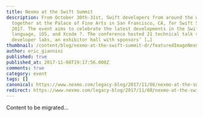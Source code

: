 ```yaml
---
title: Nexmo at the Swift Summit
description: From October 30th-31st, Swift developers from around the world came
  together at the Palace of Fine Arts in San Francisco, CA, for Swift Summit
  2017. The event aims to celebrate the latest developments in the Swift
  language, iOS, and Xcode ?. The conference hosted 21 technical talk sessions,
  developer labs, an exhibitor hall with sponsors’ […]
thumbnail: /content/blog/nexmo-at-the-swift-summit-dr/featuredImageNexmoAtSwiftSummit.jpg
author: eric_giannini
published: true
published_at: 2017-11-08T19:17:56.000Z
comments: true
category: event
tags: []
canonical: https://www.nexmo.com/legacy-blog/2017/11/08/nexmo-at-the-swift-summit-dr
redirect: https://www.nexmo.com/legacy-blog/2017/11/08/nexmo-at-the-swift-summit-dr
---
```


Content to be migrated...
